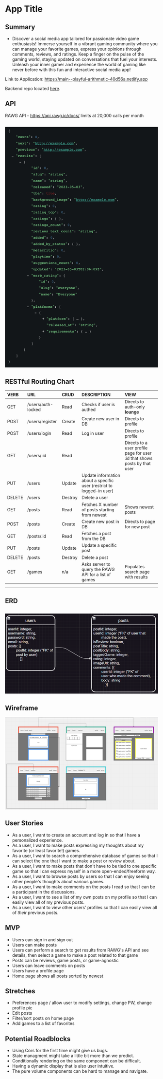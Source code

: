 # App Title

## Summary 
* Discover a social media app tailored for passionate video game enthusiasts! Immerse yourself in a vibrant gaming community where you can manage your favorite games, express your opinions through comments, reviews, and ratings. Keep a finger on the pulse of the gaming world, staying updated on conversations that fuel your interests. Unleash your inner gamer and experience the world of gaming like never before with this fun and interactive social media app!

Link to Application: https://main--playful-arithmetic-40d56a.netlify.app

Backend repo located [here](https://github.com/jaronw1/project3server).

## API 

RAWG API - https://api.rawg.io/docs/
limits at 20,000 calls per month

![RawgAPI](./public/images/rawr.api.png)
---
## RESTful Routing Chart

| VERB   | URL                | CRUD    | DESCRIPTION                                                           | VIEW                                                                      |
|:------ |:------------------ |:------- |:--------------------------------------------------------------------- |:------------------------------------------------------------------------- |
| GET    | /users/auth-locked | Read    | Checks if user is authed                                              | Directs to auth-only **lounge**                                           |
| POST   | /users/register    | Create  | Create new user in DB                                                 | Directs to profile                                                        |
| POST   | /users/login       | Read    | Log in user                                                           | Directs to profile                                                        |
| GET    | /users/:id         | Read    |                                                                       | Directs to a user profile page for user :id that shows posts by that user |
| PUT    | /users            | Update  | Update information about a specific user (restrict to logged-in user) |                                                                           |
| DELETE | /users            | Destroy | Delete a user                                                         |                                                                           |
| GET    | /posts             | Read    | Fetches X number of posts starting from newest                        | Shows newest posts                                                        |
| POST   | /posts             | Create  | Create new post in DB                                                 | Directs to page for new post                                              |
| GET    | /posts/:id         | Read    | Fetches a post from the DB                                            |                                                                           |
| PUT    | /posts            | Update  | Update a specific post                                                |                                                                           |
| DELETE | /posts             | Destroy | Delete a post                                                         |                                                                           |
| GET    | /games             | n/a     | Asks server to query the RAWG API for a list of games                 | Populates search page with results                                        |                                       |

---
## ERD
![ERD](./public/images/ERD.png)
---
## Wireframe
![Wireframe](./public/images/wireframe.png)

## User Stories 
* As a user, I want to create an account and log in so that I have a personalized experience.
* As a user, I want to make posts expressing my thoughts about my favorite (or least favorite!) games.
* As a user, I want to search a comprehensive database of games so that I can select the one that I want to make a post or review about.
* As a user, I want to make posts that don't have to be tied to one specific game so that I can express myself in a more open-ended/freeform way.
* As a user, I want to browse posts by users so that I can enjoy seeing other people's thoughts about various games.
* As a user, I want to make comments on the posts I read so that I can be a participant in the discussions.
* As a user, I want to see a list of my own posts on my profile so that I can easily view all of my previous posts.
* As a user, I want to view other users' profiles so that I can easily view all of *their* previous posts.

## MVP

* Users can sign in and sign out
* Users can make posts
* Users can perform a search to get results from RAWG's API and see details, then select a game to make a post related to that game
* Posts can be reviews, game posts, or game-agnostic
* Users can leave comments on posts
* Users have a profile page
* Home page shows all posts sorted by newest

## Stretches

* Preferences page / allow user to modify settings, change PW, change profile pic
* Edit posts
* Filter/sort posts on home page
* Add games to a list of favorites

## Potential Roadblocks

* Using Cors for the first time might give us bugs.
* State managment might take a little bit more than we predict.
* Conditionally rendering on the same component can be difficult.
* Having a dynamic display that is also user intuitive.
* The pure volume components can be hard to manage and navigate.